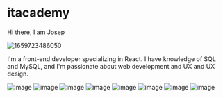 # itacademy

Hi there, I am Josep

![1659723486050](https://github.com/user-attachments/assets/15d3c7d4-ad04-4155-af1a-c4887307dc8f)

I'm a front-end developer specializing in React. I have knowledge of SQL and MySQL, and I'm passionate about web development and UX and UX design.

![image](https://github.com/user-attachments/assets/94ab8a66-95b5-441c-a3ec-9499f1bb1452)
![image](https://github.com/user-attachments/assets/36907850-8a1f-4c18-a162-a6e533962b74)
![image](https://github.com/user-attachments/assets/717906b9-a687-4f03-9cbd-f5307f430ae9)
![image](https://github.com/user-attachments/assets/b702e290-3002-450c-be41-e825176c9820)
![image](https://github.com/user-attachments/assets/1ccd3920-3793-408d-9765-e059ef8e2b16)
![image](https://github.com/user-attachments/assets/deb80029-2afd-42b1-ac9f-da8dca959d54)
![image](https://github.com/user-attachments/assets/03b2f096-af05-4cff-934c-7777d865af55)
![image](https://github.com/user-attachments/assets/09e94fce-8e3a-4f3a-b699-02885682b6f3)





